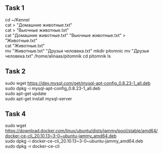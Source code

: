 ## Task 1
    
cd ~/Kennel    
cat > "Домашние животные.txt"    
cat > "Вьючные животные.txt"  
cat "Домашние животные.txt" "Вьючные животные.txt" > "Животные.txt"    
cat "Животные.txt"     
mv "Животные.txt" "Друзья человека.txt"
mkdir pitomnic
mv "Друзья человека.txt" /home/alinaas/pitomnik
cd pitomnik
ls       

## Task 2
sudo wget https://dev.mysql.com/get/mysql-apt-config_0.8.23-1_all.deb    
sudo dpkg -i mysql-apt-config_0.8.23-1_all.deb    
sudo apt-get update    
sudo apt-get install mysql-server    

## Task 4
sudo wget https://download.docker.com/linux/ubuntu/dists/jammy/pool/stable/amd64/docker-ce-cli_20.10.13~3-0~ubuntu-jammy_amd64.deb    
sudo dpkg -i docker-ce-cli_20.10.13~3-0~ubuntu-jammy_amd64.deb    
sudo dpkg -r docker-ce-cli    